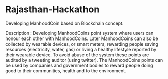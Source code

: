 # Rajasthan-Hackathon
Developing ManhoodCoin based on Blockchain concept.

Description : Developing ManhoodCoins point system where users can honour each other with ManhoodCoins. Later ManhoodCoins can also be collected by wearable devices, or smart meters, rewarding people saving resources (electricity, water, gas) or living a healthy lifestyle reported by their wearable device. To avoid abuse of the system these points are audited by a tweeting auditor (using twitter). The ManhoodCoins points can be used by companies and government bodies to reward people doing good to their communities, health and to the environment.
